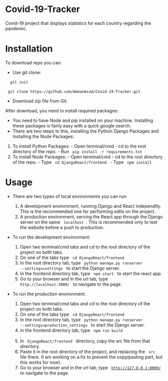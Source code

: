 # Covid-19-Tracker
Covid-19 project that displays statistics for each country regarding the pandemic. 


# Installation
To download repo you can:
 - Use git clone:
  <pre> <code> git init </code></pre>
  <pre> <code>git clone https://github.com/AmeanAsad/Covid-19-Tracker.git </code> </pre>
 - Download zip file from Git. 
 
 After download, you need to install required packages:
  - You need to have Node and pip installed on your machine. Installing these packages is fairly easy with a quick google search. 
  - There are two steps to this, installing the Python Django Packages and Installing the Node Packages:
  1. To install Python Packages:
    - Open terminal/cmd
    - cd to the root directory of the repo. 
    - Run <code> pip install -r requirements.txt </code> 
  2. To install Node Packages:
    - Open terminal/cmd
    - cd to the root directory of the repo.
    - Type <code> cd DjangoReact/frontend </code>
    - Type <code> npm install </code> 

# Usage

- There are two types of local environments you can run:
  1. A development environment, running Django and React independtly. This is the recommended one for performing edits on the project. 
  2. A production environment, serving the React app through the Django server on the same <code> localhost </code>. This is recommended only to test the website before a push to production. 
  
 - To run the development environment: 
   1. Open two terminal/cmd tabs and cd to the root directory of the project on both tabs.
   2. On one of the tabs type <code> cd DjangoReact/frontend </code> 
   3. In the root directory tab, type <code> python manage.py runserver --settings=settings </code> to start the Django server.
   4. In the frontend directory tab, type <code> npm start </code> to start the react app. 
   5. Go to your browser and in the url tab, type <code> http://localhost:3000/ </code> to navigate to the page. 
   
 - To run the production environment: 
   1. Open two terminal/cmd tabs and cd to the root directory of the project on both tabs.
   2. On one of the tabs type <code> cd DjangoReact/frontend </code> 
   3. In the root directory tab, type <code> python manage.py runserver --settings=production_settings </code> to start the Django server.
   4. In the frontend directory tab, type <code> npm run build </code>. 
   5. In <code> DjangoReact/frontend </code> directory, copy the src file from that directory.
   6. Paste it in the root directory of the project, and replacing the <code> src </code> file there. (I am working on a fix to prevent the copy/pasting part, but this works for now).
   7. Go to your browser and in the url tab, type <code> http://127.0.0.1:8000/ </code> to navigate to the page. 
   
   
 
   
